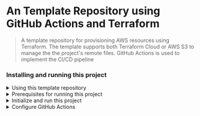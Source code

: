 # An Template Repository using GitHub Actions and Terraform

> A template repository for provisioning AWS resources using Terraform. The template supports both Terraform Cloud or AWS S3 to manage the the project's remote files. GitHub Actions is used to implement the CI/CD pipeline


### Installing and running this project
<details>
  <summary>Using this template repository</summary>

  #### Choose the `Use this template` to create a new repository using this template repository as shown below
  
  <kbd><img src="./documentation/use-terraform-template.png" /></kbd>
</details>

<details>
  <summary>Prerequisites for running this project</summary>
  
### The project has the following dependencies  
- AWS CLI version 2. To install the AWS CLI, please see [Installing, updating, and uninstalling the AWS CLI version 2](https://docs.aws.amazon.com/cli/latest/userguide/install-cliv2.html)
- Terraform CLI 0.14.2 . To install Terraform CLI, please see [Install Terraform](https://learn.hashicorp.com/tutorials/terraform/install-cli?in=terraform/aws-get-started)
</details>

<details>
  <summary>Initialize and run this project</summary>
  
### Initialize Terraform using S3 as the remote backend

 To intialize Terraform using S3 as the remote backend, edit the `backend_s3.hcl` file, replacing the below properties:

 - bucket = "S3 bucket name"

 - key    = "Path to the terraform.tfstate"

 - region = "AWS region where this bucket is located"

 After the `backend_s3.hcl` file has been updated with the S3 bucket details, edit the `main.tf` file to use 's3' as the remote backend. Please open the  `main.tf` file for instructions on how to do this


 Now run the below command to initialize S3 with the terraform state files:
 ```bash
 terraform init -backend-config=backend_s3.hcl
 ```
---

### Initialize Terraform using Terraform Cloud as the remote backend
 To intialize Terraform using Terraform Cloud as the remote backend, edit the `backend.hcl` file, replacing the below properties:

 - workspaces { name = "Name of your Terraform Cloud Workspace" }

 - organization = "Name of your Terraform Cloud organization"

 *For instructions on setting up your free Terraform Cloud Account see [Getting Started with Terraform Cloud](https://learn.hashicorp.com/collections/terraform/cloud-get-started)* 
 
 | Set the below 3 properties as environment variables in your Terraform Cloud workspace|
 | -------------------------------------------------------------------------------------|
 | AWS_DEFAULT_REGION |
 | AWS_SECRET_ACCESS_KEY (**Use the sensitive checkbox to protect this value!!**) |
 | AWS_ACCESS_KEY_ID (**Use the sensitive checkbox to protect this value!!**) |

 
 After the `backend.hcl` file has been updated with the Terraform Cloud's organization and workspace details, run the below command to login to your Terraform cloud workspace

 ```bash
 terraform login
 ```

 After a successful login, initialize your Terraform Cloud workspace with the terraform state files:
 ```bash
 terraform init -backend-config=backend.hcl
 ```
---

### Run the standard Terraform workflow commands

 To validate your terraform project, run the below command

 ```bash
 terraform validate
 ```

 To review the final plan and terraform changes before applying them, run the below command

 ```bash
 terraform plan
 ```

 To apply the changes and provision the AWS API Gateway, run the below command

 ```bash
 terraform apply
 ```

 To clean-up and delete the provisioned AWS resources, run the below command

 ```bash
 terraform destroy
 ```
 ---

</details>

<details>
  <summary>Configure GitHub Actions</summary>

### Configure GitHub Actions to use S3 as the remote backend

 To configure GitHub Actions to use S3, the below 2 properties needs to be added as *GitHub Secrets*

 | GitHub Secrets for AWS S3 remote backend
 | ----------------------------------------
 | AWS_ACCESS_KEY_ID
 | AWS_SECRET_ACCESS_KEY

 *To configure GitHubs secretes, please see [GitHub Encrypted secrets](https://docs.github.com/en/free-pro-team@latest/actions/reference/encrypted-secrets)*

---

### Configure GitHub Actions to use Terraform Cloud as the remote backend

 To configure GitHub Actions to use Terraform Cloud, the below property needs to be added as *GitHub Secrets*

 | GitHub Secrets for Terraform Cloud remote backend
 | ----------------------------------------
 | TF_API_TOKEN

 *To generate a Terraform Cloud Team API Token , please see [Terraform Cloud Team API Token](https://www.terraform.io/docs/cloud/users-teams-organizations/api-tokens.html)*
 
---

</details>
